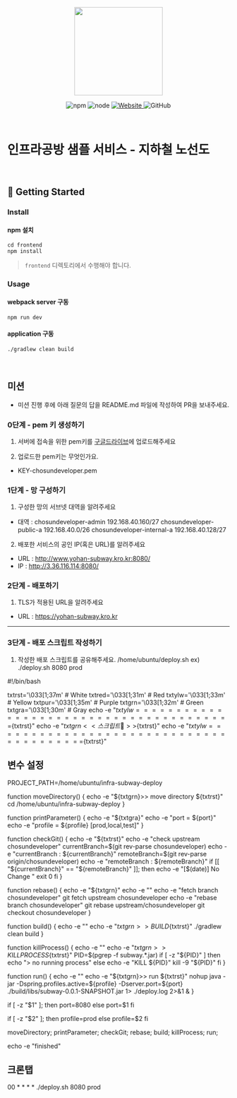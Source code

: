 <p align="center">
    <img width="200px;" src="https://raw.githubusercontent.com/woowacourse/atdd-subway-admin-frontend/master/images/main_logo.png"/>
</p>
<p align="center">
  <img alt="npm" src="https://img.shields.io/badge/npm-%3E%3D%205.5.0-blue">
  <img alt="node" src="https://img.shields.io/badge/node-%3E%3D%209.3.0-blue">
  <a href="https://edu.nextstep.camp/c/R89PYi5H" alt="nextstep atdd">
    <img alt="Website" src="https://img.shields.io/website?url=https%3A%2F%2Fedu.nextstep.camp%2Fc%2FR89PYi5H">
  </a>
  <img alt="GitHub" src="https://img.shields.io/github/license/next-step/atdd-subway-service">
</p>

<br>

# 인프라공방 샘플 서비스 - 지하철 노선도

<br>

## 🚀 Getting Started

### Install
#### npm 설치
```
cd frontend
npm install
```
> `frontend` 디렉토리에서 수행해야 합니다.

### Usage
#### webpack server 구동
```
npm run dev
```
#### application 구동
```
./gradlew clean build
```
<br>

## 미션

* 미션 진행 후에 아래 질문의 답을 README.md 파일에 작성하여 PR을 보내주세요.

### 0단계 - pem 키 생성하기

1. 서버에 접속을 위한 pem키를 [구글드라이브](https://drive.google.com/drive/folders/1dZiCUwNeH1LMglp8dyTqqsL1b2yBnzd1?usp=sharing)에 업로드해주세요

2. 업로드한 pem키는 무엇인가요.
- KEY-chosundeveloper.pem

### 1단계 - 망 구성하기
1. 구성한 망의 서브넷 대역을 알려주세요
- 대역 : chosundeveloper-admin 192.168.40.160/27 
         chosundeveloper-public-a 192.168.40.0/26
         chosundeveloper-internal-a 192.168.40.128/27


2. 배포한 서비스의 공인 IP(혹은 URL)를 알려주세요

- URL : http://www.yohan-subway.kro.kr:8080/
- IP : http://3.36.116.114:8080/

### 2단계 - 배포하기
1. TLS가 적용된 URL을 알려주세요

- URL : https://yohan-subway.kro.kr 

---

### 3단계 - 배포 스크립트 작성하기

1. 작성한 배포 스크립트를 공유해주세요.
/home/ubuntu/deploy.sh
ex) ./deploy.sh 8080 prod

#!/bin/bash

txtrst='\033[1;37m' # White
txtred='\033[1;31m' # Red
txtylw='\033[1;33m' # Yellow
txtpur='\033[1;35m' # Purple
txtgrn='\033[1;32m' # Green
txtgra='\033[1;30m' # Gray
echo -e "${txtylw}=======================================${txtrst}"
echo -e "${txtgrn}  << 스크립트 🧐 >>${txtrst}"
echo -e "${txtylw}=======================================${txtrst}"

## 변수 설정
PROJECT_PATH=/home/ubuntu/infra-subway-deploy

function moveDirectory() {
  echo -e "${txtgrn}>> move directory ${txtrst}"
  cd /home/ubuntu/infra-subway-deploy
}

function printParameter() {
  echo -e "${txtgra}"
  echo -e "port = ${port}"
  echo -e "profile = ${profile} [prod,local,test]"
}

function checkGit() {
  echo -e "${txtrst}"
  echo -e "check upstream chosundeveloper"
  currentBranch=$(git rev-parse chosundeveloper)
  echo -e "currentBranch : ${currentBranch}"
  remoteBranch=$(git rev-parse origin/chosundeveloper)
  echo -e "remoteBranch : ${remoteBranch}"
  if [[ "${currentBranch}" == "${remoteBranch}" ]]; then
    echo -e "[$(date)] No Change "
    exit 0
  fi
}

function rebase() {
  echo -e "${txtgrn}"
  echo -e ""
  echo -e "fetch branch chosundeveloper"
  git fetch upstream chosundeveloper
  echo -e "rebase branch chosundeveloper"
  git rebase upstream/chosundeveloper
  git checkout chosundeveloper
}

function build() {
  echo -e ""
  echo -e "${txtgrn}>> BUILD${txtrst}"
  ./gradlew clean build
}

function killProcess() {
  echo -e ""
  echo -e "${txtgrn}>> KILL PROCESS${txtrst}"
  PID=$(pgrep -f subway.*.jar)
  if [ -z "${PID}" ]
  then
    echo "> no running process"
  else
    echo -e "KILL ${PID}"
    kill -9 "${PID}"
  fi
}

function run() {
  echo -e ""
  echo -e "${txtgrn}>> run ${txtrst}"
  nohup java -jar -Dspring.profiles.active=${profile} -Dserver.port=${port} ./build/libs/subway-0.0.1-SNAPSHOT.jar 1> ./deploy.log 2>&1  &
}

if [ -z "$1" ];
then
  port=8080
else
  port=$1
fi

if [ -z "$2" ];
then
  profile=prod
else
  profile=$2
fi

moveDirectory;
printParameter;
checkGit;
rebase;
build;
killProcess;
run;

echo -e "finished"

## 크론탭
00 * * * * ./deploy.sh 8080 prod
